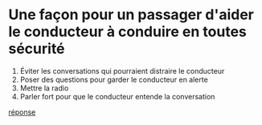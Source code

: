 # Une façon pour un passager d'aider le conducteur à conduire en toutes sécurité

1. Éviter les conversations qui pourraient distraire le conducteur
2. Poser des questions pour garder le conducteur en alerte
3. Mettre la radio
4. Parler fort pour que le conducteur entende la conversation

[réponse](https://github.com/ericminio/icbc/blob/master/1.answer.md)
